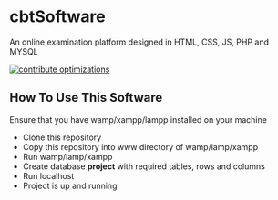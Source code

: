 # cbtSoftware
An online examination platform designed in HTML, CSS, JS, PHP and MYSQL

[![contribute optimizations](https://img.shields.io/badge/contributions-welcome-brightgreen.svg?style=flat)](https://github.com/Mastersam07/OnlineExamination/issues)

## How To Use This Software
Ensure that you have wamp/xampp/lampp installed on your machine

* Clone this repository
* Copy this repository into www directory of wamp/lamp/xampp
* Run wamp/lamp/xampp
* Create database <b>project</b> with required tables, rows and columns
* Run localhost
* Project is up and running


